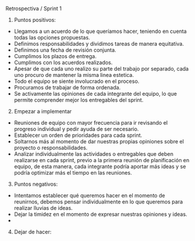 Retrospectiva / Sprint 1

1. Puntos positivos:
- Llegamos a un acuerdo de lo que queríamos hacer, teniendo en cuenta todas las opciones propuestas.
- Definimos responsabilidades y dividimos tareas de manera equitativa.
- Definimos una fecha de revisión conjunta.
- Cumplimos los plazos de entrega.
- Cumplimos con los acuerdos realizados.
- Apesar de que cada uno realizo su parte del trabajo por separado, cada uno procuro de mantener la misma linea estetica.
- Todo el equipo se siente involucrado en el proceso.
- Procuramos de trabajar de forma ordenada.
- Se  activamente las opiniones de cada integrante del equipo, lo que permite comprender mejor los entregables del sprint.


2. Empezar a implementar
- Reuniones de equipo con mayor frecuencia para ir revisando el progreso individual y pedir ayuda de ser necesario.
- Establecer un orden de prioridades para cada sprint.
- Soltarnos más al momento de dar nuestras propias opiniones sobre el proyecto o responsabilidades.
- Analizar individualmente las actividades o entregables que deben realizarse en cada sprint, previo a la primera reunión de planificación en equipo, de esta manera, cada integrante podría aportar más ideas y se podría  optimizar más el tiempo en las reuniones.


3. Puntos negativos:
- Intentamos establecer qué queremos hacer en el momento de reunirnos, debemos pensar individualmente en lo que queremos para realizar lluvias de ideas.
- Dejar la timidez en el momento de expresar nuestras opiniones y ideas.
- 


4. Dejar de hacer:

